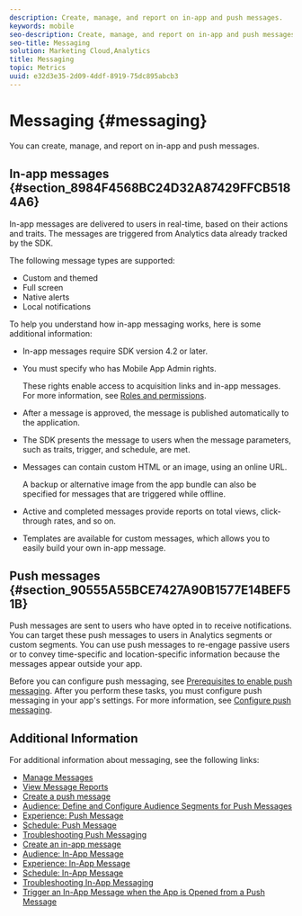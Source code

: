 ```yaml
---
description: Create, manage, and report on in-app and push messages.
keywords: mobile
seo-description: Create, manage, and report on in-app and push messages.
seo-title: Messaging
solution: Marketing Cloud,Analytics
title: Messaging
topic: Metrics
uuid: e32d3e35-2d09-4ddf-8919-75dc895abcb3
---
```


# Messaging {#messaging}

You can create, manage, and report on in-app and push messages.


## In-app messages {#section_8984F4568BC24D32A87429FFCB5184A6}

In-app messages are delivered to users in real-time, based on their actions and traits. The messages are triggered from Analytics data already tracked by the SDK.

The following message types are supported:

* Custom and themed 
* Full screen 
* Native alerts 
* Local notifications

To help you understand how in-app messaging works, here is some additional information:

* In-app messages require SDK version 4.2 or later. 
* You must specify who has Mobile App Admin rights.

  These rights enable access to acquisition links and in-app messages. For more information, see [Roles and permissions](/help/using/gs/c-mob-roles-and-permissions.md). 
* After a message is approved, the message is published automatically to the application. 
* The SDK presents the message to users when the message parameters, such as traits, trigger, and schedule, are met. 
* Messages can contain custom HTML or an image, using an online URL.

    A backup or alternative image from the app bundle can also be specified for messages that are triggered while offline. 
* Active and completed messages provide reports on total views, click-through rates, and so on. 
* Templates are available for custom messages, which allows you to easily build your own in-app message.

## Push messages {#section_90555A55BCE7427A90B1577E14BEF51B}

Push messages are sent to users who have opted in to receive notifications. You can target these push messages to users in Analytics segments or custom segments. You can use push messages to re-engage passive users or to convey time-specific and location-specific information because the messages appear outside your app.

Before you can configure push messaging, see [Prerequisites to enable push messaging](/help/using/c-manage-app-settings/c-mob-confg-app/configure-push-messaging/prerequisites-push-messaging.md). After you perform these tasks, you must configure push messaging in your app's settings. For more information, see [Configure push messaging](/help/using/c-manage-app-settings/c-mob-confg-app/configure-push-messaging/configure-push-messaging.md).

## Additional Information

For additional information about messaging, see the following links:

* [Manage Messages](/help/using/in-app-messaging/messages-manage/messages-manage.md)
* [View Message Reports](/help/using/in-app-messaging/messages-manage/view-message-reports.md)
* [Create a push message](/help/using/in-app-messaging/t-create-push-message/t-create-push-message.md)
* [Audience: Define and Configure Audience Segments for Push Messages](/help/using/in-app-messaging/t-create-push-message/c-audience-push-message.md)
* [Experience: Push Message](/help/using/in-app-messaging/t-create-push-message/c-experience-push-message.md)
* [Schedule: Push Message](/help/using/in-app-messaging/t-create-push-message/c-schedule-push-message.md)
* [Troubleshooting Push Messaging](/help/using/in-app-messaging/t-create-push-message/c-troubleshooting-push-messaging.md)
* [Create an in-app message](/help/using/in-app-messaging/t-in-app-message/t-in-app-message.md)
* [Audience: In-App Message](/help/using/in-app-messaging/t-in-app-message/c-audience-in-app-message.md)
* [Experience: In-App Message](/help/using/in-app-messaging/t-in-app-message/c-experience-in-app-message.md)
* [Schedule: In-App Message](/help/using/in-app-messaging/t-in-app-message/c-schedule-in-app-message.md)
* [Troubleshooting In-App Messaging](/help/using/in-app-messaging/t-in-app-message/in-apps-ts.md)
* [Trigger an In-App Message when the App is Opened from a Push Message](/help/using/in-app-messaging/t-mob-trig-in-app-open-app-from-push.md)
